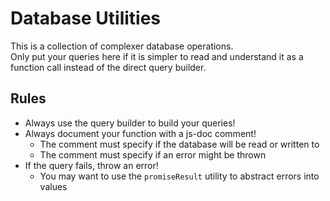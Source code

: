 # Database Utilities

This is a collection of complexer database operations.  
Only put your queries here if it is simpler to read and understand it as a function call instead of the direct query builder.

## Rules

- Always use the query builder to build your queries!
- Always document your function with a js-doc comment!
    - The comment must specify if the database will be read or written to
    - The comment must specify if an error might be thrown
- If the query fails, throw an error!
    - You may want to use the `promiseResult` utility to abstract errors into values
